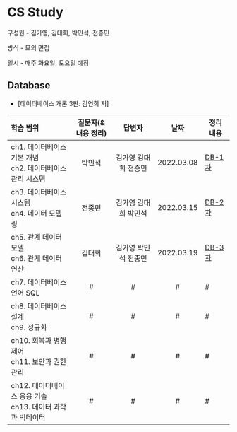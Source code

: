 # **CS Study**

구성원 - 김가영, 김대희, 박민석, 전종민

방식 - 모의 면접

일시 - 매주 화요일, 토요일 예정

## **Database**

- [데이터베이스 개론 3판: 김연희 저]

| 학습 범위 | 질문자(& 내용 정리) |      답변자      |    날짜    | 정리 내용 |
| :-------- | :-----------------: | :--------------: | :--------: | --------- |
| ch1. 데이터베이스 기본 개념 </br> ch2. 데이터베이스 관리 시스템   | 박민석 | 김가영 김대희 전종민 | 2022.03.08 | [DB-1차](https://github.com/cs-breaker/cs-study/blob/main/Database/20220308-DB-1.md) |
| ch3. 데이터베이스 시스템 </br> ch4. 데이터 모델링   | 전종민 | 김가영 김대희 박민석 | 2022.03.15 | [DB-2차](https://github.com/cs-breaker/cs-study/blob/main/Database/20220315-DB-2.md) |
| ch5. 관계 데이터 모델 </br> ch6. 관계 데이터 연산   | 김대희 | 김가영 박민석 전종민 | 2022.03.19 | [DB-3차](https://github.com/cs-breaker/cs-study/blob/main/Database/20220319-DB-3.md) |
| ch7. 데이터베이스 언어 SQL  | # | # | # | # |
| ch8. 데이터베이스 설계 </br> ch9. 정규화   | # | # | # | # |
| ch10. 회복과 병행 제어 </br> ch11. 보안과 권한관리 | # | # | # | # |
| ch12. 데이터베이스 응용 기술 </br> ch13. 데이터 과학과 빅데이터| # | # | # | # |

